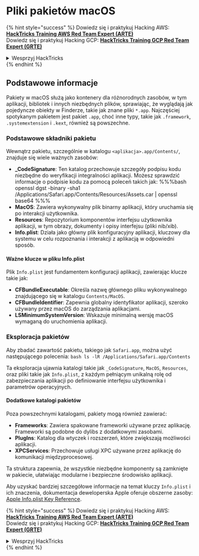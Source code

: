 # Pliki pakietów macOS

{% hint style="success" %}
Dowiedz się i praktykuj Hacking AWS:<img src="/.gitbook/assets/arte.png" alt="" data-size="line">[**HackTricks Training AWS Red Team Expert (ARTE)**](https://training.hacktricks.xyz/courses/arte)<img src="/.gitbook/assets/arte.png" alt="" data-size="line">\
Dowiedz się i praktykuj Hacking GCP: <img src="/.gitbook/assets/grte.png" alt="" data-size="line">[**HackTricks Training GCP Red Team Expert (GRTE)**<img src="/.gitbook/assets/grte.png" alt="" data-size="line">](https://training.hacktricks.xyz/courses/grte)

<details>

<summary>Wesprzyj HackTricks</summary>

* Sprawdź [**plany subskrypcyjne**](https://github.com/sponsors/carlospolop)!
* **Dołącz do** 💬 [**grupy Discord**](https://discord.gg/hRep4RUj7f) lub [**grupy telegramowej**](https://t.me/peass) lub **śledź** nas na **Twitterze** 🐦 [**@hacktricks\_live**](https://twitter.com/hacktricks\_live)**.**
* **Dziel się sztuczkami hakerskimi, przesyłając PR-y do** [**HackTricks**](https://github.com/carlospolop/hacktricks) i [**HackTricks Cloud**](https://github.com/carlospolop/hacktricks-cloud) na githubie.

</details>
{% endhint %}

## Podstawowe informacje

Pakiety w macOS służą jako kontenery dla różnorodnych zasobów, w tym aplikacji, bibliotek i innych niezbędnych plików, sprawiając, że wyglądają jak pojedyncze obiekty w Finderze, takie jak znane pliki `*.app`. Najczęściej spotykanym pakietem jest pakiet `.app`, choć inne typy, takie jak `.framework`, `.systemextension` i `.kext`, również są powszechne.

### Podstawowe składniki pakietu

Wewnątrz pakietu, szczególnie w katalogu `<aplikacja>.app/Contents/`, znajduje się wiele ważnych zasobów:

* **\_CodeSignature**: Ten katalog przechowuje szczegóły podpisu kodu niezbędne do weryfikacji integralności aplikacji. Możesz sprawdzić informacje o podpisie kodu za pomocą poleceń takich jak: %%%bash openssl dgst -binary -sha1 /Applications/Safari.app/Contents/Resources/Assets.car | openssl base64 %%%
* **MacOS**: Zawiera wykonywalny plik binarny aplikacji, który uruchamia się po interakcji użytkownika.
* **Resources**: Repozytorium komponentów interfejsu użytkownika aplikacji, w tym obrazy, dokumenty i opisy interfejsu (pliki nib/xib).
* **Info.plist**: Działa jako główny plik konfiguracyjny aplikacji, kluczowy dla systemu w celu rozpoznania i interakcji z aplikacją w odpowiedni sposób.

#### Ważne klucze w pliku Info.plist

Plik `Info.plist` jest fundamentem konfiguracji aplikacji, zawierając klucze takie jak:

* **CFBundleExecutable**: Określa nazwę głównego pliku wykonywalnego znajdującego się w katalogu `Contents/MacOS`.
* **CFBundleIdentifier**: Zapewnia globalny identyfikator aplikacji, szeroko używany przez macOS do zarządzania aplikacjami.
* **LSMinimumSystemVersion**: Wskazuje minimalną wersję macOS wymaganą do uruchomienia aplikacji.

### Eksploracja pakietów

Aby zbadać zawartość pakietu, takiego jak `Safari.app`, można użyć następującego polecenia: `bash ls -lR /Applications/Safari.app/Contents`

Ta eksploracja ujawnia katalogi takie jak `_CodeSignature`, `MacOS`, `Resources`, oraz pliki takie jak `Info.plist`, z każdym pełniącym unikalną rolę od zabezpieczania aplikacji po definiowanie interfejsu użytkownika i parametrów operacyjnych.

#### Dodatkowe katalogi pakietów

Poza powszechnymi katalogami, pakiety mogą również zawierać:

* **Frameworks**: Zawiera spakowane frameworki używane przez aplikację. Frameworki są podobne do dylibs z dodatkowymi zasobami.
* **PlugIns**: Katalog dla wtyczek i rozszerzeń, które zwiększają możliwości aplikacji.
* **XPCServices**: Przechowuje usługi XPC używane przez aplikację do komunikacji międzyprocesowej.

Ta struktura zapewnia, że wszystkie niezbędne komponenty są zamknięte w pakiecie, ułatwiając modularne i bezpieczne środowisko aplikacji.

Aby uzyskać bardziej szczegółowe informacje na temat kluczy `Info.plist` i ich znaczenia, dokumentacja deweloperska Apple oferuje obszerne zasoby: [Apple Info.plist Key Reference](https://developer.apple.com/library/archive/documentation/General/Reference/InfoPlistKeyReference/Introduction/Introduction.html).

{% hint style="success" %}
Dowiedz się i praktykuj Hacking AWS:<img src="/.gitbook/assets/arte.png" alt="" data-size="line">[**HackTricks Training AWS Red Team Expert (ARTE)**](https://training.hacktricks.xyz/courses/arte)<img src="/.gitbook/assets/arte.png" alt="" data-size="line">\
Dowiedz się i praktykuj Hacking GCP: <img src="/.gitbook/assets/grte.png" alt="" data-size="line">[**HackTricks Training GCP Red Team Expert (GRTE)**<img src="/.gitbook/assets/grte.png" alt="" data-size="line">](https://training.hacktricks.xyz/courses/grte)

<details>

<summary>Wesprzyj HackTricks</summary>

* Sprawdź [**plany subskrypcyjne**](https://github.com/sponsors/carlospolop)!
* **Dołącz do** 💬 [**grupy Discord**](https://discord.gg/hRep4RUj7f) lub [**grupy telegramowej**](https://t.me/peass) lub **śledź** nas na **Twitterze** 🐦 [**@hacktricks\_live**](https://twitter.com/hacktricks\_live)**.**
* **Dziel się sztuczkami hakerskimi, przesyłając PR-y do** [**HackTricks**](https://github.com/carlospolop/hacktricks) i [**HackTricks Cloud**](https://github.com/carlospolop/hacktricks-cloud) na githubie.

</details>
{% endhint %}
